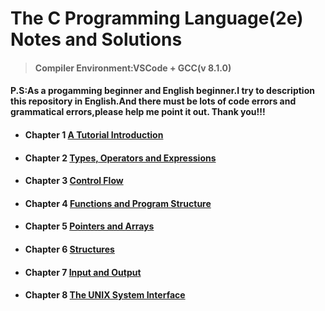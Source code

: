 # The C Programming Language(2e) Notes and Solutions
> #### Compiler Environment:VSCode + GCC(v 8.1.0)

#### P.S:As a progamming beginner and English beginner.I try to description this repository in English.And there must be lots of code errors and grammatical errors,please help me point it out. Thank you!!!

- #### Chapter 1 [A Tutorial Introduction](../Chapter01/README.md)
- #### Chapter 2 [Types, Operators and Expressions](../Chapter02/README.md)
- #### Chapter 3 [Control Flow](../Chapter03/README.md)
- #### Chapter 4 [Functions and Program Structure](../Chapter04/README.md)
- #### Chapter 5 [Pointers and Arrays](../Chapter05/README.md)
- #### Chapter 6 [Structures](../Chapter06/README.md)
- #### Chapter 7 [Input and Output](../Chapter07/README.md)
- #### Chapter 8 [The UNIX System Interface](../Chapter08/README.md)
